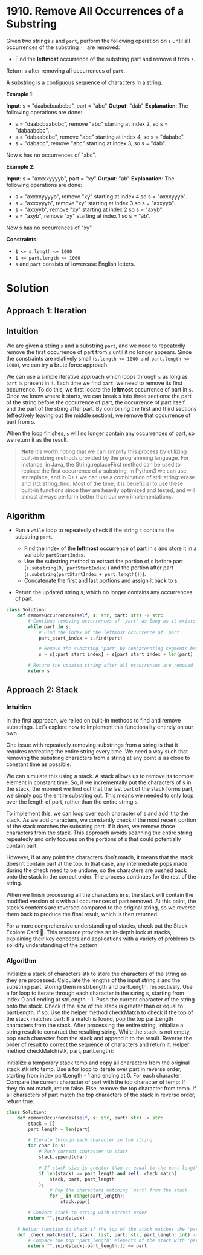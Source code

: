 <!-- @leetcode -->

# 1910. Remove All Occurrences of a Substring

Given two strings `s` and `part`, perform the following operation on `s` until all occurrences of the substring `- ` are removed:

- Find the **leftmost** occurrence of the substring part and remove it from `s`.

Return `s` after removing all occurrences of `part`.

A substring is a contiguous sequence of characters in a string.

**Example 1**:

**Input**: s = "daabcbaabcbc", part = "abc"
**Output**: "dab"
**Explanation**: The following operations are done:

- s = "daabcbaabcbc", remove "abc" starting at index 2, so s = "dabaabcbc".
- s = "dabaabcbc", remove "abc" starting at index 4, so s = "dababc".
- s = "dababc", remove "abc" starting at index 3, so s = "dab".

Now s has no occurrences of "abc".

**Example 2**:

**Input**: s = "axxxxyyyyb", part = "xy"
**Output**: "ab"
**Explanation**: The following operations are done:

- s = "axxxxyyyyb", remove "xy" starting at index 4 so s = "axxxyyyb".
- s = "axxxyyyb", remove "xy" starting at index 3 so s = "axxyyb".
- s = "axxyyb", remove "xy" starting at index 2 so s = "axyb".
- s = "axyb", remove "xy" starting at index 1 so s = "ab".

Now s has no occurrences of "xy".

**Constraints**:

- `1 <= s.length <= 1000`
- `1 <= part.length <= 1000`
- `s​​​​​​` and `part` consists of lowercase English letters.

# Solution

## Approach 1: Iteration

## Intuition

We are given a string `s` and a substring `part`, and we need to repeatedly remove the first occurrence of part from `s` until it no longer appears. Since the constraints are relatively small (`s.length <= 1000 and part.length <= 1000`), we can try a brute force approach.

We can use a simple iterative approach which loops through `s` as long as `part` is present in it. Each time we find `part`, we need to remove its first occurrence. To do this, we first locate the **leftmost** occurrence of part in `s`. Once we know where it starts, we can break s into three sections: the part of the string before the occurrence of part, the occurrence of part itself, and the part of the string after part. By combining the first and third sections (effectively leaving out the middle section), we remove that occurrence of part from s.

When the loop finishes, `s` will no longer contain any occurrences of part, so we return it as the result.

> **Note** It’s worth noting that we can simplify this process by utilizing built-in string methods provided by the programming language.
> For instance, in Java, the String.replaceFirst method can be used to replace the first occurrence of a substring, in Python3 we can use str.replace, and in C++ we can use a combination of std::string::erase and std::string::find.
> Most of the time, it is beneficial to use these built-in functions since they are heavily optimized and tested, and will almost always perform better than our own implementations.

## Algorithm

- Run a `while` loop to repeatedly check if the string `s` contains the substring `part`.
  - Find the index of the **leftmost** occurrence of part in s and store it in a variable `partStartIndex`.
  - Use the substring method to extract the portion of s before part (`s.substring(0, partStartIndex)`) and the portion after part (`s.substring(partStartIndex + part.length())`).
  - Concatenate the first and last portions and assign it back to s.

- Return the updated string s, which no longer contains any occurrences of part.

```python
class Solution:
    def removeOccurrences(self, s: str, part: str) -> str:
        # Continue removing occurrences of 'part' as long as it exists in 's'
        while part in s:
            # Find the index of the leftmost occurrence of 'part'
            part_start_index = s.find(part)

            # Remove the substring 'part' by concatenating segments before and after 'part'
            s = s[:part_start_index] + s[part_start_index + len(part) :]

        # Return the updated string after all occurrences are removed
        return s
```

## Approach 2: Stack

### Intuition

In the first approach, we relied on built-in methods to find and remove substrings. Let’s explore how to implement this functionality entirely on our own.

One issue with repeatedly removing substrings from a string is that it requires recreating the entire string every time. We need a way such that removing the substring characters from a string at any point is as close to constant time as possible.

We can simulate this using a stack. A stack allows us to remove its topmost element in constant time. So, if we incrementally put the characters of s in the stack, the moment we find out that the last part of the stack forms part, we simply pop the entire substring out. This means we needed to only loop over the length of part, rather than the entire string s.

To implement this, we can loop over each character of s and add it to the stack. As we add characters, we constantly check if the most recent portion of the stack matches the substring part. If it does, we remove those characters from the stack. This approach avoids scanning the entire string repeatedly and only focuses on the portions of s that could potentially contain part.

However, if at any point the characters don’t match, it means that the stack doesn’t contain part at the top. In that case, any intermediate pops made during the check need to be undone, so the characters are pushed back onto the stack in the correct order. The process continues for the rest of the string.

When we finish processing all the characters in s, the stack will contain the modified version of s with all occurrences of part removed. At this point, the stack’s contents are reversed compared to the original string, so we reverse them back to produce the final result, which is then returned.

For a more comprehensive understanding of stacks, check out the Stack Explore Card 🔗. This resource provides an in-depth look at stacks, explaining their key concepts and applications with a variety of problems to solidify understanding of the pattern.

### Algorithm

Initialize a stack of characters stk to store the characters of the string as they are processed.
Calculate the lengths of the input string s and the substring part, storing them in strLength and partLength, respectively.
Use a for loop to iterate through each character in the string s, starting from index 0 and ending at strLength - 1.
Push the current character of the string onto the stack.
Check if the size of the stack is greater than or equal to partLength. If so:
Use the helper method checkMatch to check if the top of the stack matches part:
If a match is found, pop the top partLength characters from the stack.
After processing the entire string, initialize a string result to construct the resulting string.
While the stack is not empty, pop each character from the stack and append it to the result.
Reverse the order of result to correct the sequence of characters and return it.
Helper method checkMatch(stk, part, partLength):

Initialize a temporary stack temp and copy all characters from the original stack stk into temp.
Use a for loop to iterate over part in reverse order, starting from index partLength - 1 and ending at 0. For each character:
Compare the current character of part with the top character of temp:
If they do not match, return false.
Else, remove the top character from temp.
If all characters of part match the top characters of the stack in reverse order, return true.

```python
class Solution:
    def removeOccurrences(self, s: str, part: str) -> str:
        stack = []
        part_length = len(part)

        # Iterate through each character in the string
        for char in s:
            # Push current character to stack
            stack.append(char)

            # If stack size is greater than or equal to the part length, check for match
            if len(stack) >= part_length and self._check_match(
                stack, part, part_length
            ):
                # Pop the characters matching 'part' from the stack
                for _ in range(part_length):
                    stack.pop()

        # Convert stack to string with correct order
        return "".join(stack)

    # Helper function to check if the top of the stack matches the 'part'
    def _check_match(self, stack: list, part: str, part_length: int) -> bool:
        # Compare the top 'part_length' elements of the stack with 'part'
        return "".join(stack[-part_length:]) == part
```
